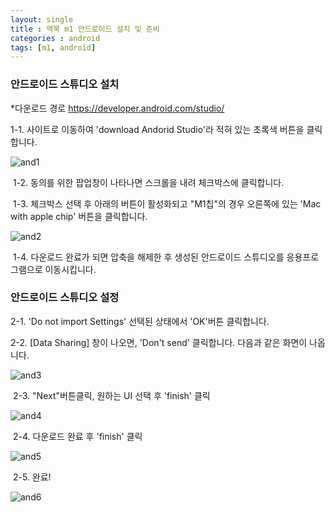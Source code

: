 ```yaml
---
layout: single
title : 맥북 m1 안드로이드 설치 및 준비
categories : android
tags: [m1, android]
---
```


### 안드로이드 스튜디오 설치

   *다운로드 경로 <https://developer.android.com/studio/>

  1-1. 사이트로 이동하여 'download Andorid Studio'라 적혀 있는 초록색 버튼을 클릭합니다.

​![and1](../../images/2021-11-30-test/and1.png)

​	1-2. 동의를 위한 팝업창이 나타나면 스크롤을 내려 체크박스에 클릭합니다.

​	1-3.  체크박스 선택 후 아래의 버튼이 활성화되고 "M1칩"의 경우 오른쪽에 있는 'Mac with apple chip' 버튼을 클릭합니다.

![and2](../../images/2021-11-30-test/and2.png)

​	1-4. 다운로드 완료가 되면 압축을 해제한 후 생성된 안드로이드 스튜디오를 응용프로그램으로 이동시킵니다. 



### 안드로이드 스튜디오 설정

  2-1. 'Do not import Settings' 선택된 상태에서 'OK'버튼 클릭합니다.

  2-2. [Data Sharing] 창이 나오면, 'Don't send' 클릭합니다. 다음과 같은 화면이 나옵니다.

![and3](../../images/2021-11-30-test/and3.png)      	

​	2-3. "Next"버튼클릭, 원하는 UI 선택 후 'finish' 클릭 

![and4](../../images/2021-11-30-test/and4.png)	

​	2-4. 다운로드 완료 후 'finish' 클릭

![and5](../../images/2021-11-30-test/and5.png)

​	2-5. 완료!

![and6](../../images/2021-11-30-test/and6.png)